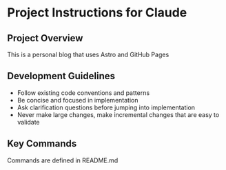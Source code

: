 # Project Instructions for Claude

## Project Overview

This is a personal blog that uses Astro and GitHub Pages

## Development Guidelines

- Follow existing code conventions and patterns
- Be concise and focused in implementation
- Ask clarification questions before jumping into implementation
- Never make large changes, make incremental changes that are easy to validate

## Key Commands

Commands are defined in README.md
